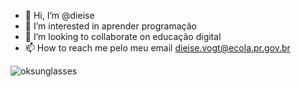 - 👋 Hi, I’m @dieise
- 👀 I’m interested in aprender programação
- 💞️ I’m looking to collaborate on educação digital
- 📫 How to reach me pelo meu email dieise.vogt@ecola.pr.gov.br

![oksunglasses](https://github.com/dieise/dieise/assets/143637816/2e200202-4bd0-443a-85c1-03cb7d1a1503)



<!---
dieise/dieise is a ✨ special ✨ repository because its `README.md` (this file) appears on your GitHub profile.
You can click the Preview link to take a look at your changes.
--->
